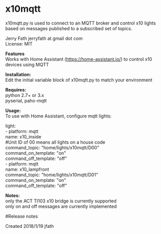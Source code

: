 # x10mqtt  
x10mqtt.py is used to connect to an MQTT broker and control x10 lights based on messages published to a subscribed set of topics.  
  
Jerry Fath jerryfath at gmail dot com  
License: MIT  
  
 **Features**  
Works with Home Assistant (https://home-assistant.io/) to control x10 devices using MQTT  
  
 **Installation:**  
Edit the initial variable block of x10mqtt.py to match your environment  
  
 **Requires:**  
  python 2.7+ or 3.x  
  pyserial, paho-mqtt
  
 **Usage:**  
To use with Home Assistant, configure mqtt lights:  
  
light:  
  \- platform: mqtt  
    name: x10_inside  
    #Unit ID of 00 means all lights on a house code  
    command_topic: "home/lights/x10mqtt/D00"  
    command\_on\_template: "on"  
    command\_off\_template: "off"  
  \- platform: mqtt  
    name: x10_lampfront  
    command_topic: "home/lights/x10mqtt/D01"  
    command\_on\_template: "on"  
    command\_off\_template: "off"  
  

**Notes:**  
only the ACT TI103 x10 bridge is currently supported  
only on and off messages are currently implemented  
  
#Release notes  
  
Created 2018/1/19 jfath  


